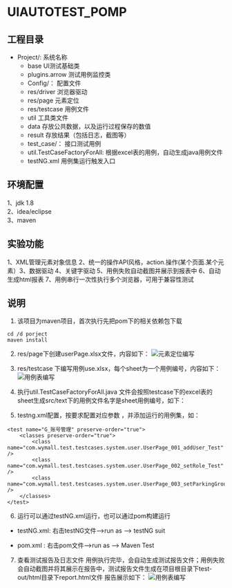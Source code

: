 # UIAUTOTEST_POMP

## 工程目录

- Project/:  系统名称
  - base  UI测试基础类
  - plugins.arrow  测试用例监控类
  - Config/： 配置文件
  - res/driver 浏览器驱动
  - res/page 元素定位
  - res/testcase 用例文件
  - util 工具类文件
  - data 存放公共数据，以及运行过程保存的数值
  - result  存放结果（包括日志，截图等）
  - test_case/： 接口测试用例
  - util.TestCaseFactoryForAll:  根据excel表的用例，自动生成java用例文件
  - testNG.xml  用例集运行触发入口

## 环境配置
1、jdk 1.8    
2、idea/eclipse     
3、maven

## 实验功能
1、XML管理元素对象信息 2、统一的操作API风格，action.操作(某个页面.某个元素）3、数据驱动 4、关键字驱动 5、用例失败自动截图并展示到报表中 6、自动生成html报表 7、用例串行一次性执行多个浏览器，可用于兼容性测试


  ## 说明
1. 该项目为maven项目，首次执行先把pom下的相关依赖包下载

```
cd /d porject
maven install
```
2. res/page下创建userPage.xlsx文件，内容如下：
![元素定位编写](http://172.18.3.40:3000/yeyb/UIAUTOTEST_POMP/src/master/img-folder/page.png)

3. res/testcase 下编写用例use.xlsx，每个sheet为一个用例编号，内容如下：
![用例表编写](http://172.18.3.40:3000/yeyb/UIAUTOTEST_POMP/src/master/img-folder/testcase.png)

4. 执行util.TestCaseFactoryForAll.java 文件会按照testcase下的excel表的sheet生成src/text下的用例文件名字是sheet用例编号，如下：

5. testng.xml配置，按要求配置对应参数 ，并添加运行的用例集，如：
```
<test name="G_账号管理" preserve-order="true">
	<classes preserve-order="true">
		<class name="com.wymall.test.testcases.system.user.UserPage_001_addUser_Test" />
		<class name="com.wymall.test.testcases.system.user.UserPage_002_setRole_Test" />
		<class name="com.wymall.test.testcases.system.user.UserPage_003_setParkingGroup_Test" />
	</classes>
</test>
```

6. 运行可以通过testNG.xml运行，也可以通过pom构建运行
 - testNG.xml: 右击testNG文件-->run as --> testNG suit

 - pom.xml :   右击pom文件-->run as --> Maven Test

7. 查看测试报告及日志文件
用例执行完毕，会自动生成测试报告文件；用例失败会自动截图并将其展示在报告中，测试报告文件生成在项目根目录下test-out/html目录下report.html文件 报告展示如下：
![用例表编写](http://172.18.3.40:3000/yeyb/UIAUTOTEST_POMP/src/master/img-folder/report.png)
